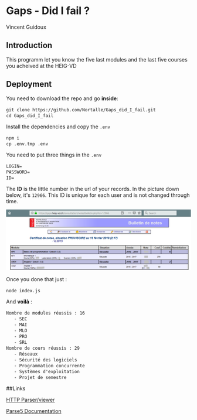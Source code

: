 # Gaps - Did I fail ?

Vincent Guidoux

## Introduction

This programm let you know the five last modules and the last five courses you acheived at the HEIG-VD

## Deployment

You need to download the repo and go **inside**:

```
git clone https://github.com/Nortalle/Gaps_did_I_fail.git
cd Gaps_did_I_fail
```

Install the dependencies and copy the `.env`

```
npm i
cp .env.tmp .env
```

You need to put three things in the `.env`

```
LOGIN=
PASSWORD=
ID=
```

The **ID** is the little number in the url of your records. In the picture down below, it's `12966`. This ID is unique for each user and is not changed through time.

![ID](./pictures/ID.PNG)

Once you done that just :

```
node index.js
```

And **voilà** :

```
Nombre de modules réussis : 16
   - SEC
   - MAI
   - MLO
   - PRO
   - SRL
Nombre de cours réussis : 29
   - Réseaux
   - Sécurité des logiciels
   - Programmation concurrente
   - Systèmes d'exploitation
   - Projet de semestre
```

##Links

[HTTP Parser/viewer](https://astexplorer.net/#/)

[Parse5 Documentation](https://github.com/inikulin/parse5/blob/master/packages/parse5/docs/index.md)

